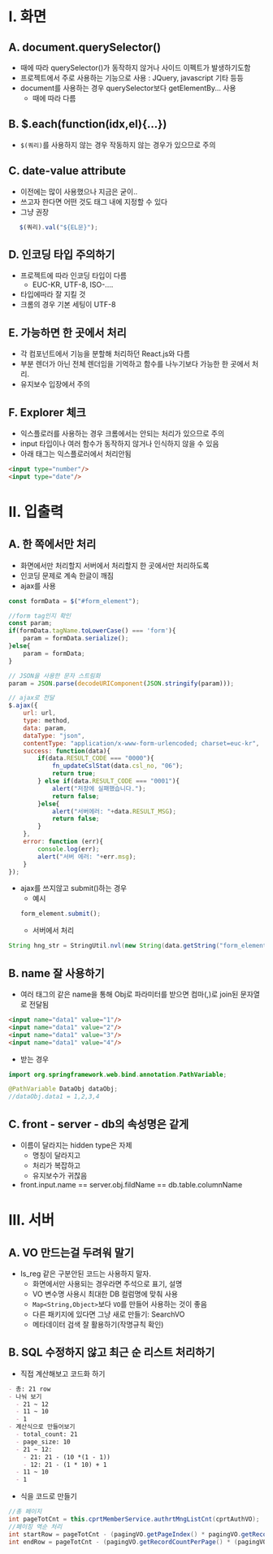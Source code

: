 # I. 화면
## A. document.querySelector()
- 때에 따라 querySelector()가 동작하지 않거나 사이드 이펙트가 발생하기도함
- 프로젝트에서 주로 사용하는 기능으로 사용 : JQuery, javascript 기타 등등
- document를 사용하는 경우 querySelector보다 getElementBy... 사용
  - 때에 따라 다름 
## B. $.each(function(idx,el){...})
- `$(쿼리)`를 사용하지 않는 경우 작동하지 않는 경우가 있으므로 주의
## C. date-value attribute
- 이전에는 많이 사용했으나 지금은 굳이..
- 쓰고자 한다면 어떤 것도 태그 내에 지정할 수 있다
- 그냥 권장
```javascript
   $(쿼리).val("${EL문}");
```
## D. 인코딩 타입 주의하기
- 프로젝트에 따라 인코딩 타입이 다름
  - EUC-KR, UTF-8, ISO-....
- 타입에따라 잘 지킬 것
- 크롬의 경우 기본 세팅이 UTF-8
## E. 가능하면 한 곳에서 처리
- 각 컴포넌트에서 기능을 분할해 처리하던 React.js와 다름
- 부분 렌더가 아닌 전체 렌더임을 기억하고 함수를 나누기보다 가능한 한 곳에서 처리. 
- 유지보수 입장에서 주의
## F. Explorer 체크
- 익스플로러를 사용하는 경우 크롬에서는 안되는 처리가 있으므로 주의
- input 타입이나 여러 함수가 동작하지 않거나 인식하지 않을 수 있음
- 아래 태그는 익스플로러에서 처리안됨
```html
<input type="number"/>
<input type="date"/>
```

# II. 입출력
## A. 한 쪽에서만 처리
- 화면에서만 처리할지 서버에서 처리할지 한 곳에서만 처리하도록
- 인코딩 문제로 계속 한글이 깨짐
- ajax를 사용
```javascript
const formData = $("#form_element");

//form tag인지 확인
const param;
if(formData.tagName.toLowerCase() === 'form'){
    param = formData.serialize();
}else{
    param = formData;
}

// JSON을 사용한 문자 스트림화 
param = JSON.parse(decodeURIComponent(JSON.stringify(param)));

// ajax로 전달
$.ajax({
    url: url, 
    type: method,
    data: param, 
    dataType: "json",
    contentType: "application/x-www-form-urlencoded; charset=euc-kr",
    success: function(data){
        if(data.RESULT_CODE === "0000"){
            fn_updateCslStat(data.csl_no, "06");
            return true;
        } else if(data.RESULT_CODE === "0001"){
            alert("저장에 실패했습니다.");
            return false;
        }else{
            alert("서버에러: "+data.RESULT_MSG);
            return false;
        }
    },
    error: function (err){
        console.log(err);
        alert("서버 에러: "+err.msg);
    }
});
```
- ajax를 쓰지않고 submit()하는 경우
  - 예시
  ```javascript
  form_element.submit();
  ```
  - 서버에서 처리 
```java
String hng_str = StringUtil.nvl(new String(data.getString("form_element").getBytes("8859_1"), "euc-kr"), "");
```
## B. name 잘 사용하기
- 여러 태그의 같은 name을 통해 Obj로 파라미터를 받으면 컴마(,)로 join된 문자열로 전달됨
```html
<input name="data1" value="1"/>
<input name="data1" value="2"/>
<input name="data1" value="3"/>
<input name="data1" value="4"/>
```
- 받는 경우
```java
import org.springframework.web.bind.annotation.PathVariable;

@PathVariable DataObj dataObj;
//dataObj.data1 = 1,2,3,4
```
## C. front - server - db의 속성명은 같게
- 이름이 달라지는 hidden type은 자제
  - 명칭이 달라지고
  - 처리가 복잡하고
  - 유지보수가 귀찮음
- front.input.name == server.obj.fildName == db.table.columnName

# III. 서버
## A. VO 만드는걸 두려워 말기
- Is_reg 같은 구분안된 코드는 사용하지 말자. 
  - 화면에서만 사용되는 경우라면 주석으로 표기, 설명
  - VO 변수명 사용시 최대한 DB 컬럼명에 맞춰 사용
  - `Map<String,Object>`보다 `VO`를 만들어 사용하는 것이 좋음
  - 다른 패키지에 있다면 그냥 새로 만들기: SearchVO
  - 메타데이터 검색 잘 활용하기(작명규칙 확인)
## B. SQL 수정하지 않고 최근 순 리스트 처리하기
- 직접 계산해보고 코드화 하기
```markdown
- 총: 21 row
- 나눠 보기
  - 21 ~ 12
  - 11 ~ 10
  - 1
- 계산식으로 만들어보기
  - total_count: 21
  - page_size: 10 
  - 21 ~ 12:
    - 21: 21 - (10 *(1 - 1)) 
    - 12: 21 - (1 * 10) + 1
  - 11 ~ 10
  - 1
```
- 식을 코드로 만들기
```java
//총 페이지
int pageTotCnt = this.cprtMemberService.authrtMngListCnt(cprtAuthVO);
//페이징 역순 처리
int startRow = pageTotCnt - (pagingVO.getPageIndex() * pagingVO.getRecordCountPerPage()) +1;
int endRow = pageTotCnt - (pagingVO.getRecordCountPerPage() * (pagingVO.getPageIndex() - 1));
```
